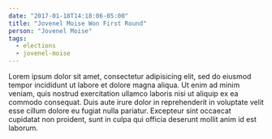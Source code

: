 ```yaml
---
date: "2017-01-18T14:18:06-05:00"
title: "Jovenel Moise Won First Round"
person: "Jovenel Moise"
tags:
  - elections
  - jovenel-moise
---
```

Lorem ipsum dolor sit amet, consectetur adipisicing elit, sed do eiusmod tempor incididunt ut labore et dolore magna aliqua. Ut enim ad minim veniam, quis nostrud exercitation ullamco laboris nisi ut aliquip ex ea commodo consequat. Duis aute irure dolor in reprehenderit in voluptate velit esse cillum dolore eu fugiat nulla pariatur. Excepteur sint occaecat cupidatat non proident, sunt in culpa qui officia deserunt mollit anim id est laborum.
